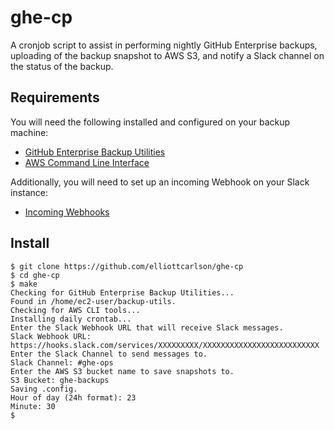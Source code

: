 # ghe-cp

A cronjob script to assist in performing nightly GitHub Enterprise backups,
uploading of the backup snapshot to AWS S3, and notify a Slack channel on the
status of the backup.

## Requirements

You will need the following installed and configured  on your backup machine:

* [GitHub Enterprise Backup Utilities](https://github.com/github/backup-utils)
* [AWS Command Line Interface](http://docs.aws.amazon.com/cli/latest/userguide/installing.html)

Additionally, you will need to set up an incoming Webhook on your Slack instance:

* [Incoming Webhooks](https://my.slack.com/services/new/incoming-webhook/)

## Install

```
$ git clone https://github.com/elliottcarlson/ghe-cp
$ cd ghe-cp
$ make
Checking for GitHub Enterprise Backup Utilities...
Found in /home/ec2-user/backup-utils.
Checking for AWS CLI tools...
Installing daily crontab...
Enter the Slack Webhook URL that will receive Slack messages.
Slack Webhook URL: https://hooks.slack.com/services/XXXXXXXXX/XXXXXXXXXXXXXXXXXXXXXXXXXX
Enter the Slack Channel to send messages to.
Slack Channel: #ghe-ops
Enter the AWS S3 bucket name to save snapshots to.
S3 Bucket: ghe-backups
Saving .config.
Hour of day (24h format): 23
Minute: 30
$
```
